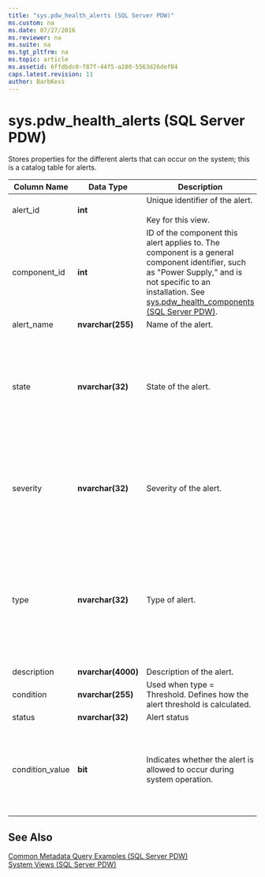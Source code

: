 ```yaml
---
title: "sys.pdw_health_alerts (SQL Server PDW)"
ms.custom: na
ms.date: 07/27/2016
ms.reviewer: na
ms.suite: na
ms.tgt_pltfrm: na
ms.topic: article
ms.assetid: 6ffdbdc0-f87f-44f5-a280-5563d26def04
caps.latest.revision: 11
author: BarbKess
---
```

# sys.pdw_health_alerts (SQL Server PDW)
Stores properties for the different alerts that can occur on the system; this is a catalog table for alerts.  
  
|Column Name|Data Type|Description|Range|  
|---------------|-------------|---------------|---------|  
|alert_id|**int**|Unique identifier of the alert.<br /><br />Key for this view.|NOT NULL|  
|component_id|**int**|ID of the component this alert applies to. The component is a general component identifier, such as "Power Supply," and is not specific to an installation. See [sys.pdw_health_components &#40;SQL Server PDW&#41;](../sqlpdw/sys-pdw-health-components-sql-server-pdw.md).|NOT NULL|  
|alert_name|**nvarchar(255)**|Name of the alert.|NOT NULL|  
|state|**nvarchar(32)**|State of the alert.|NOT NULL<br /><br />Possible values:<br /><br />'Operational'<br /><br />'NonOperational'<br /><br />'Degraded'<br /><br />'Failed'|  
|severity|**nvarchar(32)**|Severity of the alert.|NOT NULL<br /><br />Possible values:<br /><br />'Informational'<br /><br />'Warning'<br /><br />'Error'|  
|type|**nvarchar(32)**|Type of alert.|NOT NULL<br /><br />Possible values:<br /><br />StatusChange - The device status has changed.<br /><br />Threshold - A value has exceeded the threshold value.|  
|description|**nvarchar(4000)**|Description of the alert.|NOT NULL|  
|condition|**nvarchar(255)**|Used when type = Threshold. Defines how the alert threshold is calculated.|NULL|  
|status|**nvarchar(32)**|Alert status|NULL|  
|condition_value|**bit**|Indicates whether the alert is allowed to occur during system operation.|NULL<br /><br />Possible values<br /><br />0 - alert is not generated.<br /><br />1 - alert is generated.|  
  
## See Also  
[Common Metadata Query Examples &#40;SQL Server PDW&#41;](../sqlpdw/common-metadata-query-examples-sql-server-pdw.md)  
[System Views &#40;SQL Server PDW&#41;](../sqlpdw/system-views-sql-server-pdw.md)  
  
